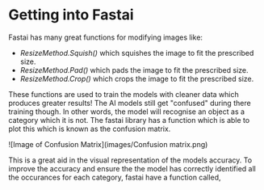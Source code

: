 # Getting into Fastai

Fastai has many great functions for modifying images like: 
- *ResizeMethod.Squish()* which squishes the image to fit the prescribed size.
- *ResizeMethod.Pad()* which pads the image to fit the prescribed size. 
- *ResizeMethod.Crop()* which crops the image to fit the prescribed size. 

These functions are used to train the models with cleaner data which produces greater results! The AI models still get "confused" during there training though. In other words, the model will recognise an object as a category which it is not. The fastai library has a function which is able to plot this which is known as the confusion matrix.

![Image of Confusion Matrix](images/Confusion matrix.png)

This is a great aid in the visual representation of the models accuracy. To improve the accuracy and ensure the the model has correctly identified all the occurances for each category, fastai have a function called,  
